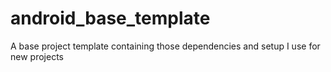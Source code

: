 # android_base_template
A base project template containing those dependencies and setup I use for new projects
